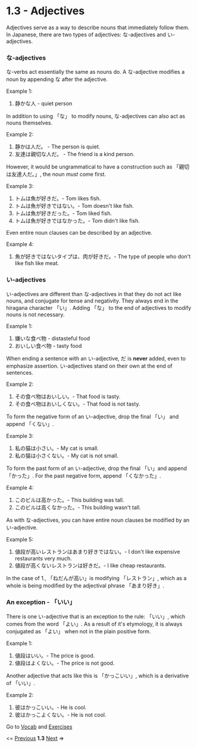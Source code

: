 # 1.3 - Adjectives

Adjectives serve as a way to describe nouns that immediately follow them. In Japanese, there are two types of adjectives: な-adjectives and い-adjectives.

### な-adjectives

な-verbs act essentially the same as nouns do. A な-adjective modifies a noun by appending な after the adjective.

Example 1:
1. 静かな人 - quiet person

In addition to using 「な」 to modify nouns, な-adjectives can also act as nouns themselves.

Example 2:
1. 静かは人だ。 - The person is quiet.
2. 友達は親切な人だ。 - The friend is a kind person.

However, it would be ungrammatical to have a construction such as 「親切は友達人だ。」, the noun *must* come first.

Example 3:
1. トムは魚が好きだ。- Tom likes fish.
2. トムは魚が好きではない。- Tom doesn't like fish.
3. トムは魚が好きだった。- Tom liked fish.
4. トムは魚が好きではなかった。- Tom didn't like fish.

Even entire noun clauses can be described by an adjective.

Example 4:
1. 魚が好きではないタイプは、肉が好きだ。- The type of people who don't like fish like meat.

### い-adjectives

い-adjectives are different than な-adjectives in that they do not act like nouns, and conjugate for tense and negativity. They always end in the hiragana character 「い」. Adding 「な」 to the end of adjectives to modify nouns is not necessary.

Example 1:
1. 嫌いな食べ物 - distasteful food
2. おいしい食べ物 - tasty food

When ending a sentence with an い-adjective, だ is **never** added, even to emphasize assertion. い-adjectives stand on their own at the end of sentences.

Example 2:
1. その食べ物はおいしい。- That food is tasty.
2. その食べ物はおいしくない。- That food is not tasty.

To form the negative form of an い-adjective, drop the final 「い」 and append 「くない」.

Example 3:
1. 私の猫は小さい。- My cat is small.
2. 私の猫は小さくない。- My cat is not small.

To form the past form of an い-adjective, drop the final 「い」and append 「かった」. For the past negative form, append 「くなかった」.

Example 4:
1. このビルは高かった。- This building was tall.
2. このビルは高くなかった。- This building wasn't tall.

As with な-adjectives, you can have entire noun clauses be modified by an い-adjective.

Example 5:
1. 値段が高いレストランはあまり好きではない。- I don't like expensive restaurants very much.
2. 値段が高くないレストランは好きだ。- I like cheap restaurants.

In the case of 1., 「ねだんが高い」is modifying 「レストラン」, which as a whole is being modified by the adjectival phrase 「あまり好き」. 

### An exception - 「いい」

There is one い-adjective that is an exception to the rule: 「いい」, which comes from the word 「よい」. As a result of it's etymology, it is always conjugated as 「よい」 when not in the plain positive form.

Example 1:
1. 値段はいい。- The price is good.
2. 値段はよくない。- The price is not good.

Another adjective that acts like this is 「かっこいい」, which is a derivative of 「いい」.

Example 2:
1. 彼はかっこいい。- He is cool.
2. 彼はかっこよくない。- He is not cool.

Go to [Vocab](../v/1-3.md) and [Exercises](../e/1-3.md)

<= [Previous](./1-2.md) **1.3** [Next](./1-4.md) =>
